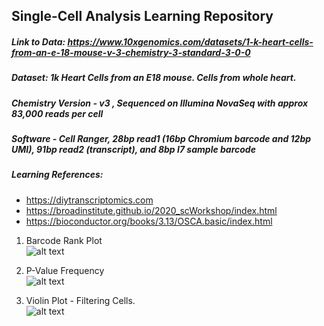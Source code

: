## Single-Cell Analysis Learning Repository


##### Link to Data: https://www.10xgenomics.com/datasets/1-k-heart-cells-from-an-e-18-mouse-v-3-chemistry-3-standard-3-0-0
##### Dataset: 1k Heart Cells from an E18 mouse. Cells from whole heart.
##### Chemistry Version - v3 , Sequenced on Illumina NovaSeq with approx 83,000 reads per cell
##### Software - Cell Ranger, 28bp read1 (16bp Chromium barcode and 12bp UMI), 91bp read2 (transcript), and 8bp I7 sample barcode

##### Learning References: 
  * https://diytranscriptomics.com
  * https://broadinstitute.github.io/2020_scWorkshop/index.html
  * https://bioconductor.org/books/3.13/OSCA.basic/index.html


1. Barcode Rank Plot \
![alt text](https://github.com/sanmatidugad/single-cell-RNA-Seq-Analysis/blob/main/Example_Plots/barcode_rank.png)

2. P-Value Frequency \
![alt text](https://github.com/sanmatidugad/single-cell-RNA-Seq-Analysis/blob/main/Example_Plots/P_Value_Frequency.png)

3. Violin Plot - Filtering Cells. \
![alt text](https://github.com/sanmatidugad/single-cell-RNA-Seq-Analysis/blob/main/Example_Plots/Filtering_cells_Violin_Plot.png)
